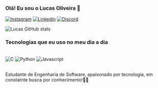 ### Olá! Eu sou o Lucas Oliveira 👦

[![Instagram](https://img.shields.io/badge/Instagram-E4405F?style=for-the-badge&logo=instagram&logoColor=white)](https://www.instagram.com/lucazolvr)
[![Linkedin](https://img.shields.io/badge/LinkedIn-0077B5?style=for-the-badge&logo=linkedin&logoColor=white)](https://www.linkedin.com/in/lucas-de-oliveira-lima-016887305?utm_source=share&utm_campaign=share_via&utm_content=profile&utm_medium=ios_app)
[![Discord](https://img.shields.io/badge/Discord-7289DA?style=for-the-badge&logo=discord&logoColor=white)](https://discord.gg/dpFmYK9p)

![Lucas GitHub stats](https://github-readme-stats.vercel.app/api?username=lucazolvr&show_icons=true&theme=radical)


### Tecnologias que eu uso no meu dia a dia

<div style="display: inline_block"><br/>
<img align="center" alt= "C"src="https://img.shields.io/badge/C-00599C?style=for-the-badge&logo=c&logoColor=white"/>
<img align="center" alt= "Python"src="https://img.shields.io/badge/Python-14354C?style=for-the-badge&logo=python&logoColor=white"/>
<img align="center" alt= "Javascript"src="https://img.shields.io/badge/JavaScript-F7DF1E?style=for-the-badge&logo=javascript&logoColor=black"/>
</div><br/>

Estudante de Engenharia de Software, apaixonado por tecnologia, em constatnte busca por conhecimento!🧑‍💻
